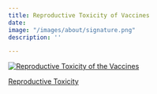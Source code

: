 ```yaml
---
title: Reproductive Toxicity of Vaccines
date: 
image: "/images/about/signature.png"
description: ''

---
```

[![Reproductive Toxicity of the Vaccines](/images/reproductive_toxicity.png)]({https://odysee.com/@DarkHorsePodcastClips:b/informed-consent-and-reproductive:e} "Reproductive Toxicity of the Vaccines")

[Reproductive Toxicity](https://odysee.com/@DarkHorsePodcastClips:b/informed-consent-and-reproductive:e "Reproductive Toxicity of the Vaccine")